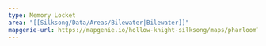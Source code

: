 ```yaml
---
type: Memory Locket
area: "[[Silksong/Data/Areas/Bilewater|Bilewater]]"
mapgenie-url: https://mapgenie.io/hollow-knight-silksong/maps/pharloom?locationIds=478851
---
```

